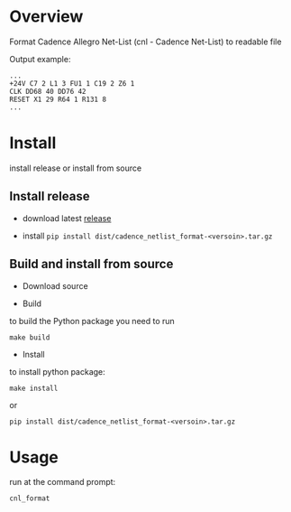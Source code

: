 # Overview

Format Cadence Allegro Net-List (cnl - Cadence Net-List) to readable file

Output example:

```
...
+24V C7 2 L1 3 FU1 1 C19 2 Z6 1
CLK DD68 40 DD76 42
RESET X1 29 R64 1 R131 8
...
```

# Install

install release or install from source

## Install release

- download latest [release](https://github.com/yuravg/cadence_netlist_format/releases)

- install `pip install dist/cadence_netlist_format-<versoin>.tar.gz`

## Build and install from source

- Download source

- Build

to build the Python package you need to run

`make build`

- Install

to install python package:

`make install`

or

`pip install dist/cadence_netlist_format-<versoin>.tar.gz`

# Usage

run at the command prompt:

`cnl_format`
